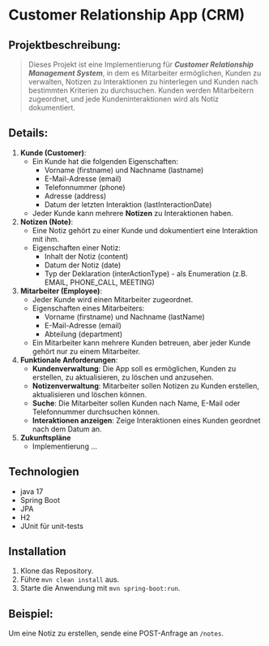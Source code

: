 # Customer Relationship App (CRM)

## Projektbeschreibung:
> Dieses Projekt ist eine Implementierung für ***Customer Relationship Management System***, in dem es Mitarbeiter ermöglichen,
> Kunden zu verwalten, Notizen zu Interaktionen zu hinterlegen und Kunden nach bestimmten Kriterien zu durchsuchen.
> Kunden werden Mitarbeitern zugeordnet, und jede Kundeninteraktionen wird als Notiz dokumentiert.

## Details:
1. **Kunde (Customer)**:
    - Ein Kunde hat die folgenden Eigenschaften:
      - Vorname (firstname) und Nachname (lastname)
      - E-Mail-Adresse (email)
      - Telefonnummer (phone)
      - Adresse (address)
      - Datum der letzten Interaktion (lastInteractionDate)
    - Jeder Kunde kann mehrere **Notizen** zu Interaktionen haben.
2. **Notizen (Note)**:
   - Eine Notiz gehört zu einer Kunde und dokumentiert eine Interaktion mit ihm.
   - Eigenschaften einer Notiz:
      - Inhalt der Notiz (content)
      - Datum der Notiz (date)
      - Typ der Deklaration (interActionType) - als Enumeration (z.B. EMAIL, PHONE_CALL, MEETING)
3. **Mitarbeiter (Employee)**:
   - Jeder Kunde wird einen Mitarbeiter zugeordnet.
   - Eigenschaften eines Mitarbeiters:
     - Vorname (firstname) und Nachname (lastName)
     - E-Mail-Adresse (email)
     - Abteilung (department)
   - Ein Mitarbeiter kann mehrere Kunden betreuen, aber jeder Kunde gehört nur zu einem Mitarbeiter.
4. **Funktionale Anforderungen**:
   - **Kundenverwaltung**: Die App soll es ermöglichen, Kunden zu erstellen, zu aktualisieren, zu löschen und anzusehen.
   - **Notizenverwaltung**: Mitarbeiter sollen Notizen zu Kunden erstellen, aktualisieren und löschen können.
   - **Suche**: Die Mitarbeiter sollen Kunden nach Name, E-Mail oder Telefonnummer durchsuchen können.
   - **Interaktionen anzeigen**: Zeige Interaktionen eines Kunden geordnet nach dem Datum an.
5. **Zukunftspläne**
   - Implementierung ... 

## Technologien
- java 17
- Spring Boot
- JPA
- H2
- JUnit für unit-tests

## Installation
1. Klone das Repository.
2. Führe `mvn clean install` aus.
3. Starte die Anwendung mit `mvn spring-boot:run`.

## Beispiel:
Um eine Notiz zu erstellen, sende eine POST-Anfrage an `/notes`.


















